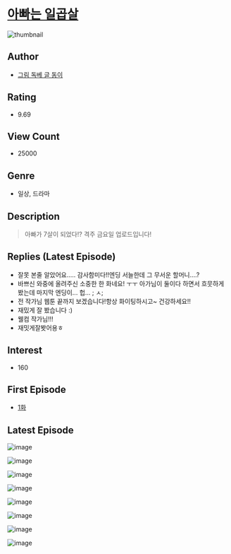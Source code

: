 # [아빠는 일곱살](https://comic.naver.com/bestChallenge/list?titleId=799306)
![thumbnail](https://image-comic.pstatic.net/user_contents_data/challenge_comic/2023/04/04/178739/upload_4062866306355181665_480x623.jpeg)

## Author
- [그림 독베 글 동이](https://comic.naver.com/artistTitle?id=178739)

## Rating
- 9.69

## View Count
- 25000

## Genre
- 일상, 드라마

## Description
> 아빠가 7살이 되었다!? 격주 금요일 업로드입니다!

## Replies (Latest Episode)
- 잘못 본줄 알았어요..... 감사함미다!!엔딩 서늘한데 그 무서운 할머니....?
- 바쁘신 와중에 올려주신 소중한 한 화네요! ㅜㅜ 아가님이 둘이다 하면서 흐뭇하게 봤는데 마지막 엔딩이... 헙... ; ㅅ;
- 전 작가님 웹툰 끝까지 보겠습니다!항상 화이팅하시고~ 건강하세요!!
- 재밌게 잘 봤습니다 :)
- 웰컴 작가님!!!
- 재밋게잘봣어용ㅎ

## Interest
- 160

## First Episode
- [1화](https://comic.naver.com/bestChallenge/detail?titleId=799306&no=1)

## Latest Episode
![image](https://image-comic.pstatic.net/user_contents_data/challenge_comic/2023/04/06/178739/upload_3978145636916749158.jpeg)

![image](https://image-comic.pstatic.net/user_contents_data/challenge_comic/2023/04/06/178739/upload_7305736219671016247.jpeg)

![image](https://image-comic.pstatic.net/user_contents_data/challenge_comic/2023/04/06/178739/upload_4049076034843390007.jpeg)

![image](https://image-comic.pstatic.net/user_contents_data/challenge_comic/2023/04/06/178739/upload_3918524619756614194.jpeg)

![image](https://image-comic.pstatic.net/user_contents_data/challenge_comic/2023/04/06/178739/upload_3774361065201218867.jpeg)

![image](https://image-comic.pstatic.net/user_contents_data/challenge_comic/2023/04/06/178739/upload_4050477902703113016.jpeg)

![image](https://image-comic.pstatic.net/user_contents_data/challenge_comic/2023/04/06/178739/upload_3774919617980543536.jpeg)

![image](https://image-comic.pstatic.net/user_contents_data/challenge_comic/2023/04/06/178739/upload_7305461143339938105.jpeg)
